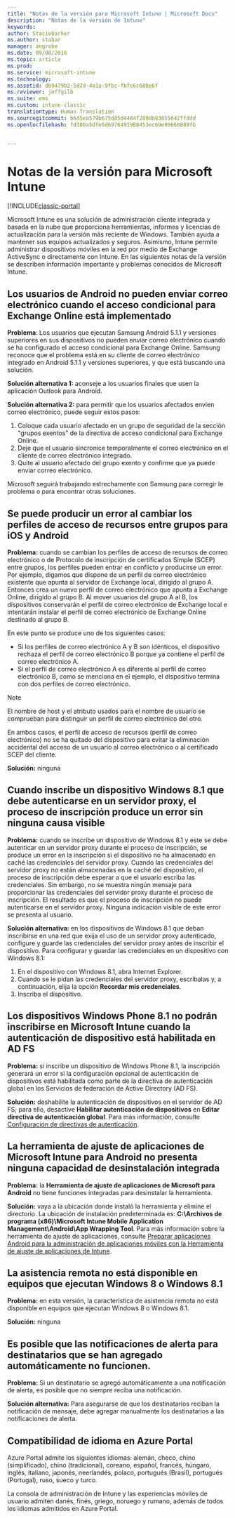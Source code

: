 ```yaml
---
title: "Notas de la versión para Microsoft Intune | Microsoft Docs"
description: "Notas de la versión de Intune"
keywords: 
author: Staciebarker
ms.author: stabar
manager: angrobe
ms.date: 09/08/2016
ms.topic: article
ms.prod: 
ms.service: microsoft-intune
ms.technology: 
ms.assetid: db9479b2-582d-4a1a-9fbc-fbfc6c680e6f
ms.reviewer: jeffgilb
ms.suite: ems
ms.custom: intune-classic
translationtype: Human Translation
ms.sourcegitcommit: b6d5ea579b675d85d4404f289db83055642ffddd
ms.openlocfilehash: fd300a5dfe6d6976491988453ec69e99668889fb


---
```


# <a name="release-notes-for-microsoft-intune"></a>Notas de la versión para Microsoft Intune

[!INCLUDE[classic-portal](../includes/classic-portal.md)]

Microsoft Intune es una solución de administración cliente integrada y basada en la nube que proporciona herramientas, informes y licencias de actualización para la versión más reciente de Windows. También ayuda a mantener sus equipos actualizados y seguros. Asimismo, Intune permite administrar dispositivos móviles en la red por medio de Exchange ActiveSync o directamente con Intune. En las siguientes notas de la versión se describen información importante y problemas conocidos de Microsoft Intune.


## <a name="android-users-cant-send-email-when-conditional-access-for-exchange-online-is-implemented"></a>Los usuarios de Android no pueden enviar correo electrónico cuando el acceso condicional para Exchange Online está implementado

**Problema**: Los usuarios que ejecutan Samsung Android 5.1.1 y versiones superiores en sus dispositivos no pueden enviar correo electrónico cuando se ha configurado el acceso condicional para Exchange Online. Samsung reconoce que el problema está en su cliente de correo electrónico integrado en Android 5.1.1 y versiones superiores, y que está buscando una solución.

**Solución alternativa 1:** aconseje a los usuarios finales que usen la aplicación Outlook para Android.

**Solución alternativa 2:** para permitir que los usuarios afectados envíen correo electrónico, puede seguir estos pasos:

1. Coloque cada usuario afectado en un grupo de seguridad de la sección "grupos exentos" de la directiva de acceso condicional para Exchange Online.
2. Deje que el usuario sincronice temporalmente el correo electrónico en el cliente de correo electrónico integrado.
3. Quite al usuario afectado del grupo exento y confirme que ya puede enviar correo electrónico.

Microsoft seguirá trabajando estrechamente con Samsung para corregir le problema o para encontrar otras soluciones.



## <a name="changing-resource-access-profiles-between-groups-for-ios-and-android-might-fail"></a>Se puede producir un error al cambiar los perfiles de acceso de recursos entre grupos para iOS y Android
**Problema:** cuando se cambian los perfiles de acceso de recursos de correo electrónico o de Protocolo de inscripción de certificados Simple (SCEP) entre grupos, los perfiles pueden entrar en conflicto y producirse un error. Por ejemplo, digamos que dispone de un perfil de correo electrónico existente que apunta al servidor de Exchange local, dirigido al grupo A. Entonces crea un nuevo perfil de correo electrónico que apunta a Exchange Online, dirigido al grupo B. Al mover usuarios del grupo A al B, los dispositivos conservarán el perfil de correo electrónico de Exchange local e intentarán instalar el perfil de correo electrónico de Exchange Online destinado al grupo B.

En este punto se produce uno de los siguientes casos: 
* Si los perfiles de correo electrónico A y B son idénticos, el dispositivo rechaza el perfil de correo electrónico B porque ya contiene el perfil de correo electrónico A.
* Si el perfil de correo electrónico A es diferente al perfil de correo electrónico B, como se menciona en el ejemplo, el dispositivo termina con dos perfiles de correo electrónico.

> [!NOTE]
> El nombre de host y el atributo usados para el nombre de usuario se comprueban para distinguir un perfil de correo electrónico del otro.

En ambos casos, el perfil de acceso de recursos (perfil de correo electrónico) no se ha quitado del dispositivo para evitar la eliminación accidental del acceso de un usuario al correo electrónico o al certificado SCEP del cliente.

**Solución:** ninguna

## <a name="when-you-enroll-a-windows-81-device-that-must-authenticate-to-a-proxy-server-the-enrollment-process-fails-with-no-visible-cause"></a>Cuando inscribe un dispositivo Windows 8.1 que debe autenticarse en un servidor proxy, el proceso de inscripción produce un error sin ninguna causa visible
**Problema:** cuando se inscribe un dispositivo de Windows 8.1 y este se debe autenticar en un servidor proxy durante el proceso de inscripción, se produce un error en la inscripción si el dispositivo no ha almacenado en caché las credenciales del servidor proxy. Cuando las credenciales del servidor proxy no están almacenadas en la caché del dispositivo, el proceso de inscripción debe esperar a que el usuario escriba las credenciales. Sin embargo, no se muestra ningún mensaje para proporcionar las credenciales del servidor proxy durante el proceso de inscripción. El resultado es que el proceso de inscripción no puede autenticarse en el servidor proxy. Ninguna indicación visible de este error se presenta al usuario.

**Solución alternativa:** en los dispositivos de Windows 8.1 que deban inscribirse en una red que exija el uso de un servidor proxy autenticado, configure y guarde las credenciales del servidor proxy antes de inscribir el dispositivo. Para configurar y guardar las credenciales en un dispositivo con Windows 8.1:

1.  En el dispositivo con Windows 8.1, abra Internet Explorer.
2.  Cuando se le pidan las credenciales del servidor proxy, escríbalas y, a continuación, elija la opción **Recordar mis credenciales**.
3.  Inscriba el dispositivo.

## <a name="windows-phone-81-devices-fail-to-enroll-with-microsoft-intune-when-device-authentication-is-enabled-in-ad-fs"></a>Los dispositivos Windows Phone 8.1 no podrán inscribirse en Microsoft Intune cuando la autenticación de dispositivo está habilitada en AD FS
**Problema:** si inscribe un dispositivo de Windows Phone 8.1, la inscripción generará un error si la configuración opcional de autenticación de dispositivos está habilitada como parte de la directiva de autenticación global en los Servicios de federación de Active Directory (AD FS).

**Solución:** deshabilite la autenticación de dispositivos en el servidor de AD FS; para ello, desactive **Habilitar autenticación de dispositivos** en **Editar directiva de autenticación global**. Para más información, consulte [Configuración de directivas de autenticación](http://technet.microsoft.com/library/dn486781.aspx).


## <a name="microsoft-intune-app-wrapping-tool-for-android-has-no-built-in-uninstall-capability"></a>La herramienta de ajuste de aplicaciones de Microsoft Intune para Android no presenta ninguna capacidad de desinstalación integrada
**Problema:** la **Herramienta de ajuste de aplicaciones de Microsoft para Android** no tiene funciones integradas para desinstalar la herramienta.

**Solución:** vaya a la ubicación donde instaló la herramienta y elimine el directorio. La ubicación de instalación predeterminada es: **C:\Archivos de programa (x86)\Microsoft Intune Mobile Application Management\Android\App Wrapping Tool**. Para más información sobre la herramienta de ajuste de aplicaciones, consulte [Preparar aplicaciones Android para la administración de aplicaciones móviles con la Herramienta de ajuste de aplicaciones de Intune](/intune/deploy-use/prepare-android-apps-for-mobile-application-management-with-the-microsoft-intune-app-wrapping-tool).

## <a name="remote-assistance-is-not-available-on-computers-that-run-windows-8-or-windows-81"></a>La asistencia remota no está disponible en equipos que ejecutan Windows 8 o Windows 8.1
**Problema:** en esta versión, la característica de asistencia remota no está disponible en equipos que ejecutan Windows 8 o Windows 8.1.

**Solución:** ninguna

## <a name="alert-notifications-for-recipients-that-are-automatically-added-might-not-work"></a>Es posible que las notificaciones de alerta para destinatarios que se han agregado automáticamente no funcionen.
**Problema:** Si un destinatario se agregó automáticamente a una notificación de alerta, es posible que no siempre reciba una notificación.

**Solución alternativa:** Para asegurarse de que los destinatarios reciban la notificación de mensaje, debe agregar manualmente los destinatarios a las notificaciones de alerta.

## <a name="language-support-in-the-azure-portal"></a>Compatibilidad de idioma en Azure Portal
Azure Portal admite los siguientes idiomas: alemán, checo, chino (simplificado), chino (tradicional), coreano, español, francés, húngaro, inglés, italiano, japonés, neerlandés, polaco, portugués (Brasil), portugués (Portugal), ruso, sueco y turco.

La consola de administración de Intune y las experiencias móviles de usuario admiten danés, finés, griego, noruego y rumano, además de todos los idiomas admitidos en Azure Portal.



<!--HONumber=Dec16_HO2-->



